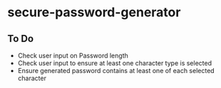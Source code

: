 # secure-password-generator

## To Do
- Check user input on Password length
- Check user input to ensure at least one character type is selected
- Ensure generated password contains at least one of each selected character